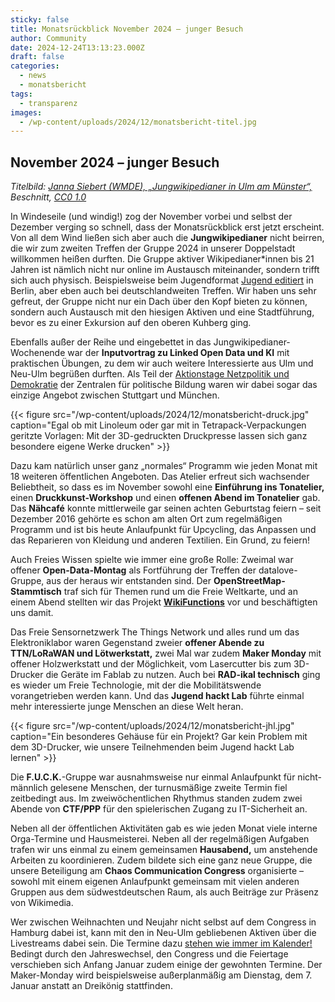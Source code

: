 ```yaml
---
sticky: false
title: Monatsrückblick November 2024 – junger Besuch
author: Community
date: 2024-12-24T13:13:23.000Z
draft: false
categories:
  - news
  - monatsbericht
tags:
  - transparenz
images:
  - /wp-content/uploads/2024/12/monatsbericht-titel.jpg
---
```


## November 2024 – junger Besuch

_Titelbild: [Janna Siebert (WMDE), „Jungwikipedianer in Ulm am Münster“,](https://commons.wikimedia.org/wiki/File:Jungwikipedianer_in_Ulm_am_Münster.jpg) Beschnitt, [CC0 1.0](https://creativecommons.org/publicdomain/zero/1.0/legalcode )_

In Windeseile (und windig!) zog der November vorbei und selbst der Dezember verging so schnell, dass der Monatsrückblick erst jetzt erscheint. 
Von all dem Wind ließen sich aber auch die **Jungwikipedianer** nicht beirren, die wir zum zweiten Treffen der Gruppe 2024 in unserer Doppelstadt willkommen heißen durften. 
Die Gruppe aktiver Wikipedianer\*innen bis 21 Jahren ist nämlich nicht nur online im Austausch miteinander, sondern trifft sich auch physisch. 
Beispielsweise beim Jugendformat [Jugend editiert](https://www.wikimedia.de/veranstaltungen/jugend-editiert/) in Berlin, aber eben auch bei deutschlandweiten Treffen. 
Wir haben uns sehr gefreut, der Gruppe nicht nur ein Dach über den Kopf bieten zu können, sondern auch Austausch mit den hiesigen Aktiven und eine Stadtführung, bevor es zu einer Exkursion auf den oberen Kuhberg ging.

Ebenfalls außer der Reihe und eingebettet in das Jungwikipedianer-Wochenende war der **Inputvortrag zu Linked Open Data und KI** mit praktischen Übungen, zu dem wir auch weitere Interessierte aus Ulm und Neu-Ulm begrüßen durften. 
Als Teil der [Aktionstage Netzpolitik und Demokratie](https://netzpolitische-bildung.de/) der Zentralen für politische Bildung waren wir dabei sogar das einzige Angebot zwischen Stuttgart und München.

{{< figure src="/wp-content/uploads/2024/12/monatsbericht-druck.jpg" caption="Egal ob mit Linoleum oder gar mit in Tetrapack-Verpackungen geritzte Vorlagen: Mit der 3D-gedruckten Druckpresse lassen sich ganz besondere eigene Werke drucken" >}}

Dazu kam natürlich unser ganz „normales“ Programm wie jeden Monat mit 18 weiteren öffentlichen Angeboten. 
Das Atelier erfreut sich wachsender Beliebtheit, so dass es im November sowohl eine **Einführung ins Tonatelier,** einen **Druckkunst-Workshop** und einen **offenen Abend im Tonatelier** gab. 
Das **Nähcafé** konnte mittlerweile gar seinen achten Geburtstag feiern – seit Dezember 2016 gehörte es schon am alten Ort zum regelmäßigen Programm und ist bis heute Anlaufpunkt für Upcycling, das Anpassen und das Reparieren von Kleidung und anderen Textilien. 
Ein Grund, zu feiern!

Auch Freies Wissen spielte wie immer eine große Rolle: Zweimal war offener **Open-Data-Montag** als Fortführung der Treffen der datalove-Gruppe, aus der heraus wir entstanden sind. 
Der **OpenStreetMap-Stammtisch** traf sich für Themen rund um die Freie Weltkarte, und an einem Abend stellten wir das Projekt **[WikiFunctions](https://de.wikipedia.org/wiki/Wikipedia:Wikifunctions)** vor und beschäftigten uns damit.

Das Freie Sensornetzwerk The Things Network und alles rund um das Elektroniklabor waren Gegenstand zweier **offener Abende zu TTN/LoRaWAN und Lötwerkstatt,** zwei Mal war zudem **Maker Monday** mit offener Holzwerkstatt und der Möglichkeit, vom Lasercutter bis zum 3D-Drucker die Geräte im Fablab zu nutzen. 
Auch bei **RAD-ikal technisch** ging es wieder um Freie Technologie, mit der die Mobilitätswende vorangetrieben werden kann. 
Und das **Jugend hackt Lab** führte einmal mehr interessierte junge Menschen an diese Welt heran.

{{< figure src="/wp-content/uploads/2024/12/monatsbericht-jhl.jpg" caption="Ein besonderes Gehäuse für ein Projekt? Gar kein Problem mit dem 3D-Drucker, wie unsere Teilnehmenden beim Jugend hackt Lab lernen" >}}

Die **F.U.C.K.**-Gruppe war ausnahmsweise nur einmal Anlaufpunkt für nicht-männlich gelesene Menschen, der turnusmäßige zweite Termin fiel zeitbedingt aus. 
Im zweiwöchentlichen Rhythmus standen zudem zwei Abende von **CTF/PPP** für den spielerischen Zugang zu IT-Sicherheit an.

Neben all der öffentlichen Aktivitäten gab es wie jeden Monat viele interne Orga-Termine und Hausmeisterei. 
Neben all der regelmäßigen Aufgaben trafen wir uns einmal zu einem gemeinsamen **Hausabend,** um anstehende Arbeiten zu koordinieren. 
Zudem bildete sich eine ganz neue Gruppe, die unsere Beteiligung am **Chaos Communication Congress** organisierte – sowohl mit einem eigenen Anlaufpunkt gemeinsam mit vielen anderen Gruppen aus dem südwestdeutschen Raum, als auch Beiträge zur Präsenz von Wikimedia.

Wer zwischen Weihnachten und Neujahr nicht selbst auf dem Congress in Hamburg dabei ist, kann mit den in Neu-Ulm gebliebenen Aktiven über die Livestreams dabei sein. 
Die Termine dazu [stehen wie immer im Kalender!]() 
Bedingt durch den Jahreswechsel, den Congress und die Feiertage verschieben sich Anfang Januar zudem einige der gewohnten Termine. 
Der Maker-Monday wird beispielsweise außerplanmäßig am Dienstag, dem 7. Januar anstatt an Dreikönig stattfinden.
